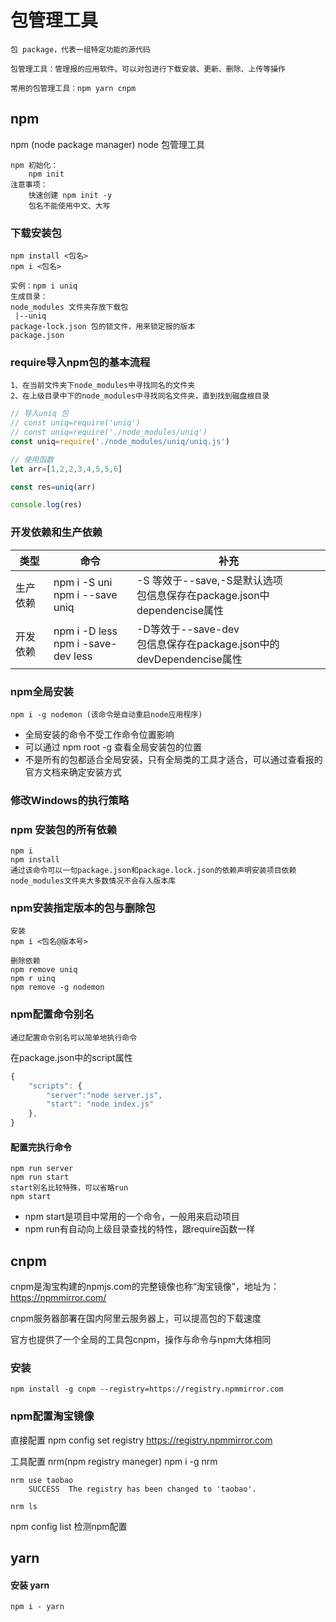 # 包管理工具
    包 package，代表一组特定功能的源代码

    包管理工具：管理报的应用软件。可以对包进行下载安装、更新、删除、上传等操作

    常用的包管理工具：npm yarn cnpm

## npm 

npm (node package manager) node 包管理工具

    npm 初始化：
        npm init  
    注意事项：
        快速创建 npm init -y
        包名不能使用中文、大写

### 下载安装包
    npm install <包名>
    npm i <包名>

    实例：npm i uniq
    生成目录：
    node_modules 文件夹存放下载包
     |--uniq
    package-lock.json 包的锁文件，用来锁定报的版本
    package.json 

### require导入npm包的基本流程
    1、在当前文件夹下node_modules中寻找同名的文件夹
    2、在上级目录中下的node_modules中寻找同名文件夹，直到找到磁盘根目录
```js
// 导入uniq 包
// const uniq=require('uniq')
// const uniq=require('./node_modules/uniq')
const uniq=require('./node_modules/uniq/uniq.js')

// 使用函数
let arr=[1,2,2,3,4,5,5,6]

const res=uniq(arr)

console.log(res)
```

### 开发依赖和生产依赖

|类型|命令|补充|
|-|-|-|
|生产依赖|npm i -S uni<br>npm i --save uniq|-S 等效于--save,-S是默认选项<br>包信息保存在package.json中dependencise属性|
|开发依赖|npm i -D less<br>npm i -save-dev less|-D等效于--save-dev<br>包信息保存在package.json中的devDependencise属性|

### npm全局安装

    npm i -g nodemon (该命令是自动重启node应用程序)

- 全局安装的命令不受工作命令位置影响
- 可以通过 npm root -g 查看全局安装包的位置
- 不是所有的包都适合全局安装，只有全局类的工具才适合，可以通过查看报的官方文档来确定安装方式

### 修改Windows的执行策略

### npm 安装包的所有依赖
    npm i
    npm install
    通过该命令可以一句package.json和package.lock.json的依赖声明安装项目依赖
    node_modules文件夹大多数情况不会存入版本库

### npm安装指定版本的包与删除包
    
    安装
    npm i <包名@版本号>

    删除依赖
    npm remove uniq
    npm r uinq
    npm remove -g nodemon 

### npm配置命令别名
    通过配置命令别名可以简单地执行命令

在package.json中的script属性
```js
{
    "scripts": {
        "server":"node server.js",
        "start": "node index.js"
    },
}
```

#### 配置完执行命令
    npm run server
    npm run start
    start别名比较特殊，可以省略run
    npm start

- npm start是项目中常用的一个命令，一般用来启动项目
- npm run有自动向上级目录查找的特性，跟require函数一样


## cnpm

cnpm是淘宝构建的npmjs.com的完整镜像也称“淘宝镜像”，地址为：https://npmmirror.com/

cnpm服务器部署在国内阿里云服务器上，可以提高包的下载速度

官方也提供了一个全局的工具包cnpm，操作与命令与npm大体相同

### 安装
    npm install -g cnpm --registry=https://registry.npmmirror.com

### npm配置淘宝镜像
直接配置
    npm config set registry https://registry.npmmirror.com

工具配置 nrm(npm registry maneger)
    npm i -g nrm

    nrm use taobao
        SUCCESS  The registry has been changed to 'taobao'.
    
    nrm ls

npm config list 检测npm配置

## yarn

#### 安装 yarn
    npm i - yarn


